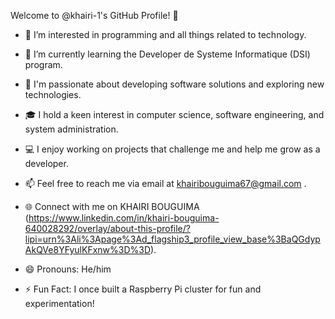 Welcome to @khairi-1's GitHub Profile! 👋

- 👀 I’m interested in programming and all things related to technology.
- 🌱 I’m currently learning the Developer de Systeme Informatique (DSI) program.
- 💼 I'm passionate about developing software solutions and exploring new technologies.
- 🎓 I hold a keen interest in computer science, software engineering, and system administration.
- 💻 I enjoy working on projects that challenge me and help me grow as a developer.


- 📫 Feel free to reach me via email at khairibouguima67@gmail.com .
- 🌐 Connect with me on KHAIRI BOUGUIMA (https://www.linkedin.com/in/khairi-bouguima-640028292/overlay/about-this-profile/?lipi=urn%3Ali%3Apage%3Ad_flagship3_profile_view_base%3BaQGdypAkQVe8YFyulKFxnw%3D%3D).

- 😄 Pronouns: He/him
- ⚡ Fun Fact: I once built a Raspberry Pi cluster for fun and experimentation!

